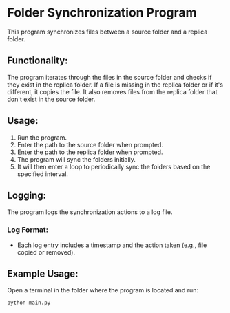 # Folder Synchronization Program

This program synchronizes files between a source folder and a replica folder.

## Functionality:

The program iterates through the files in the source folder and checks if they exist in the replica folder. If a file is missing in the replica folder or if it's different, it copies the file. It also removes files from the replica folder that don't exist in the source folder.

## Usage:

1. Run the program.
2. Enter the path to the source folder when prompted.
3. Enter the path to the replica folder when prompted.
4. The program will sync the folders initially.
5. It will then enter a loop to periodically sync the folders based on the specified interval.

## Logging:

The program logs the synchronization actions to a log file.

### Log Format:

- Each log entry includes a timestamp and the action taken (e.g., file copied or removed).

## Example Usage:

Open a terminal in the folder where the program is located and run:

```
python main.py
```
